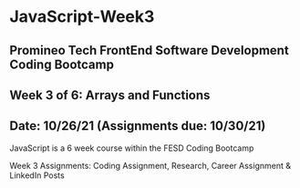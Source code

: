 # JavaScript-Week3

## Promineo Tech FrontEnd Software Development Coding Bootcamp 
## Week 3 of 6:   Arrays and Functions
## Date:  10/26/21 (Assignments due:  10/30/21) 

JavaScript is a 6 week course within the FESD Coding Bootcamp

Week 3 Assignments:  Coding Assignment, Research, 
                     Career Assignment & LinkedIn Posts
